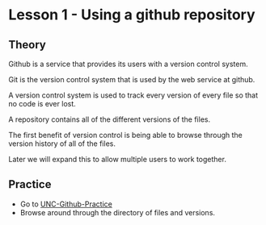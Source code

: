 # Lesson 1 - Using a github repository

## Theory

Github is a service that provides its users with a version control system.   

Git is the version control system that is used by the web service at github.

A version control system is used to track every version of every file so that no code is ever lost.

A repository contains all of the different versions of the files.

The first benefit of version control is being able to browse through the version history of all of the files.

Later we will expand this to allow multiple users to work together.


## Practice

* Go to [UNC-Github-Practice](https://github.com/Mark-Seaman/UNC-Github-Practice)
* Browse around through the directory of files and versions.

